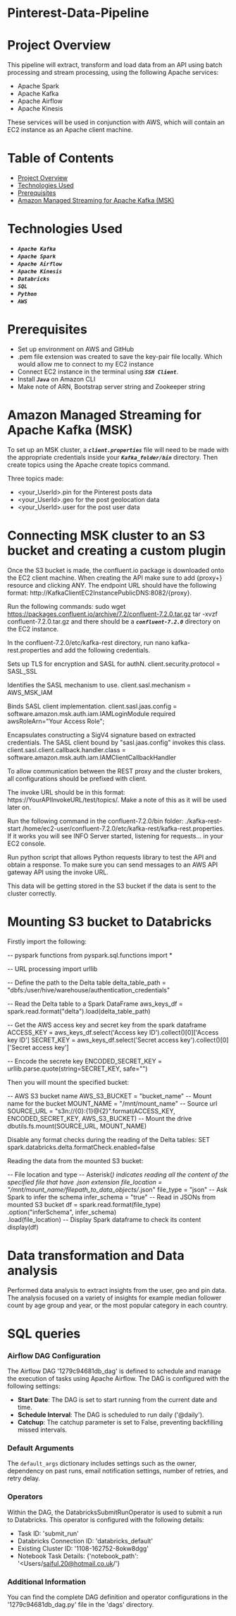 # Pinterest-Data-Pipeline

# Project Overview

This pipeline will extract, transform and load data from an API using batch processing and stream processing, using the following Apache services:
- Apache Spark
- Apache Kafka
- Apache Airflow
- Apache Kinesis

These services will be used in conjunction with AWS, which will contain an EC2 instance as an Apache client machine.

# Table of Contents
- [Project Overview](#project-overview)
- [Technologies Used](#technologies-used)
- [Prerequisites](#prerequisites)
- [Amazon Managed Streaming for Apache Kafka (MSK)](#amazon-managed-streaming-for-apache-kafka-(MSK))

# Technologies Used

- ***`Apache Kafka`*** 
- ***`Apache Spark`***    
- ***`Apache Airflow`***   
- ***`Apache Kinesis`***
- ***`Databricks`***
- ***`SQL`***
- ***`Python`***
- ***`AWS`***

# Prerequisites

- Set up environment on AWS and GitHub
- .pem file extension was created to save the key-pair file locally. Which would allow me to connect to my EC2 instance
- Connect EC2 instance in the terminal using ***`SSH Client`***.
- Install ***`Java`*** on Amazon CLI
- Make note of ARN, Bootstrap server string and Zookeeper string

# Amazon Managed Streaming for Apache Kafka (MSK)

To set up an MSK cluster, a ***`client.properties`*** file will need to be made with the appropriate credentials inside your ***`Kafka_folder/bin`*** directory.
Then create topics using the Apache create topics command.

Three topics made:
- <your_UserId>.pin for the Pinterest posts data
- <your_UserId>.geo for the post geolocation data
- <your_UserId>.user for the post user data

# Connecting MSK cluster to an S3 bucket and creating a custom plugin

Once the S3 bucket is made, the confluent.io package is downloaded onto the EC2 client machine.
When creating the API make sure to add {proxy+} resource and clicking ANY. The endpoint URL should have the following format: http://KafkaClientEC2InstancePublicDNS:8082/{proxy}.

Run the following commands: sudo wget https://packages.confluent.io/archive/7.2/confluent-7.2.0.tar.gz
tar -xvzf confluent-7.2.0.tar.gz and there should be a ***`confluent-7.2.0`*** directory on the EC2 instance.

In the confluent-7.2.0/etc/kafka-rest directory, run nano kafka-rest.properties and add the following credentials.

Sets up TLS for encryption and SASL for authN.
client.security.protocol = SASL_SSL

Identifies the SASL mechanism to use.
client.sasl.mechanism = AWS_MSK_IAM

Binds SASL client implementation.
client.sasl.jaas.config = software.amazon.msk.auth.iam.IAMLoginModule required awsRoleArn="Your Access Role";

Encapsulates constructing a SigV4 signature based on extracted credentials.
The SASL client bound by "sasl.jaas.config" invokes this class.
client.sasl.client.callback.handler.class = software.amazon.msk.auth.iam.IAMClientCallbackHandler

To allow communication between the REST proxy and the cluster brokers, all configurations should be prefixed with client.

The invoke URL should be in this format: https://YourAPIInvokeURL/test/topics/<AllYourTopics>. Make a note of this as it will be used later on.

Run the following command in the confluent-7.2.0/bin folder: ./kafka-rest-start /home/ec2-user/confluent-7.2.0/etc/kafka-rest/kafka-rest.properties. If it works you will see INFO Server started, listening for requests... in your EC2 console.

Run python script that allows Python requests library to test the API and obtain a response. To make sure you can send messages to an AWS API gateway API using the invoke URL. 

This data will be getting stored in the S3 bucket if the data is sent to the cluster correctly.

# Mounting S3 bucket to Databricks

Firstly import the following:

-- pyspark functions
from pyspark.sql.functions import *

-- URL processing
import urllib

-- Define the path to the Delta table
delta_table_path = "dbfs:/user/hive/warehouse/authentication_credentials"

-- Read the Delta table to a Spark DataFrame
aws_keys_df = spark.read.format("delta").load(delta_table_path)

-- Get the AWS access key and secret key from the spark dataframe
ACCESS_KEY = aws_keys_df.select('Access key ID').collect()[0]['Access key ID']
SECRET_KEY = aws_keys_df.select('Secret access key').collect()[0]['Secret access key']

-- Encode the secrete key
ENCODED_SECRET_KEY = urllib.parse.quote(string=SECRET_KEY, safe="")

Then you will mount the specified bucket:

-- AWS S3 bucket name
AWS_S3_BUCKET = "bucket_name"
-- Mount name for the bucket
MOUNT_NAME = "/mnt/mount_name"
-- Source url
SOURCE_URL = "s3n://{0}:{1}@{2}".format(ACCESS_KEY, ENCODED_SECRET_KEY, AWS_S3_BUCKET)
-- Mount the drive
dbutils.fs.mount(SOURCE_URL, MOUNT_NAME)

Disable any format checks during the reading of the Delta tables:
SET spark.databricks.delta.formatCheck.enabled=false

Reading the data from the mounted S3 bucket:

-- File location and type
-- Asterisk(*) indicates reading all the content of the specified file that have .json extension
file_location = "/mnt/mount_name/filepath_to_data_objects/*.json" 
file_type = "json"
-- Ask Spark to infer the schema
infer_schema = "true"
-- Read in JSONs from mounted S3 bucket
df = spark.read.format(file_type) \
.option("inferSchema", infer_schema) \
.load(file_location)
-- Display Spark dataframe to check its content
display(df)

# Data transformation and Data analysis

Performed data analysis to extract insights from the user, geo and pin data. The analysis focused on a variety of insights for example median follower count by age group and year, or the most popular category in each country.

# SQL queries


### Airflow DAG Configuration

The Airflow DAG '1279c94681db_dag' is defined to schedule and manage the execution of tasks using Apache Airflow. The DAG is configured with the following settings:

- **Start Date**: The DAG is set to start running from the current date and time.
- **Schedule Interval**: The DAG is scheduled to run daily ('@daily').
- **Catchup**: The catchup parameter is set to False, preventing backfilling missed intervals.

### Default Arguments

The `default_args` dictionary includes settings such as the owner, dependency on past runs, email notification settings, number of retries, and retry delay.

### Operators

Within the DAG, the DatabricksSubmitRunOperator is used to submit a run to Databricks. This operator is configured with the following details:
- Task ID: 'submit_run'
- Databricks Connection ID: 'databricks_default'
- Existing Cluster ID: '1108-162752-8okw8dgg'
- Notebook Task Details: {'notebook_path': '<Users/saiful.20@hotmail.co.uk/'}

### Additional Information

You can find the complete DAG definition and operator configurations in the '1279c94681db_dag.py' file in the 'dags' directory.

